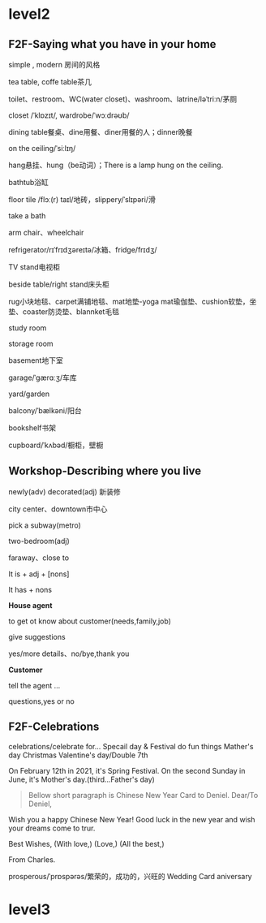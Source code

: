 # **level2**

## **F2F-Saying what you have in your home**

simple , modern 房间的风格

tea table, coffe table茶几

toilet、restroom、WC(water closet)、washroom、latrine/ləˈtriːn/茅厕

closet /ˈklɒzɪt/, wardrobe/ˈwɔːdrəʊb/

dining table餐桌、dine用餐、diner用餐的人；dinner晚餐

on the ceiling/ˈsiːlɪŋ/

hang悬挂、hung（be动词）；There is a lamp hung on the ceiling.

bathtub浴缸

floor tile /flɔː(r) taɪl/地砖，slippery/ˈslɪpəri/滑

take a bath

arm chair、wheelchair

refrigerator/rɪˈfrɪdʒəreɪtə/冰箱、fridge/frɪdʒ/

TV stand电视柜

beside table/right stand床头柜

rug小块地毯、carpet满铺地毯、mat地垫-yoga mat瑜伽垫、cushion软垫，坐垫、coaster防烫垫、blannket毛毯

study room

storage room

basement地下室

garage/ˈɡærɑːʒ/车库

yard/garden

balcony/ˈbælkəni/阳台

bookshelf书架

cupboard/ˈkʌbəd/橱柜，壁橱



## Workshop-Describing where you live

newly(adv) decorated(adj) 新装修

city center、downtown市中心

pick a subway(metro)

two-bedroom(adj)

faraway、close to

It is + adj + [nons]

It has + nons



**House agent**

to get ot know about customer(needs,family,job)

give suggestions

yes/more details、no/bye,thank you

**Customer**

tell the agent ...

questions,yes or no

## F2F-Celebrations
celebrations/celebrate for...
Specail day & Festival
do fun things
Mather's day
Christmas
Valentine's day/Double 7th

On February 12th in 2021, it's Spring Festival.
On the second Sunday in June, it's Mother's day.(third...Father's day)

> Bellow short paragraph is Chinese New Year Card to Deniel.
Dear/To Deniel,

Wish you a happy Chinese New Year!
Good luck in the new year and wish your dreams come to trur.

Best Wishes,
(With love,)
(Love,)
(All the best,)

From Charles.

prosperous/ˈprɒspərəs/繁荣的，成功的，兴旺的
Wedding Card
aniversary



# level3
